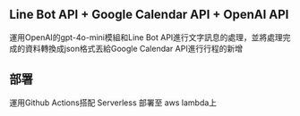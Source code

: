 ## Line Bot API + Google Calendar API + OpenAI API

運用OpenAI的gpt-4o-mini模組和Line Bot API進行文字訊息的處理，並將處理完成的資料轉換成json格式丟給Google Calendar API進行行程的新增

## 部署

運用Github Actions搭配 Serverless 部署至 aws lambda上